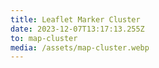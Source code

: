 ```yaml
---
title: Leaflet Marker Cluster
date: 2023-12-07T13:17:13.255Z
to: map-cluster
media: /assets/map-cluster.webp
---
```

